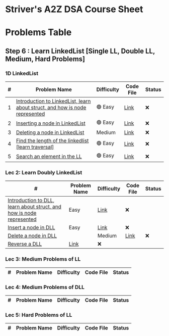 # Striver's A2Z DSA Course Sheet
# Problems Table

## Step 6 : Learn LinkedList [Single LL, Double LL, Medium, Hard Problems]
### 1D LinkedList
| #  | Problem Name                                | Difficulty | Code File  | Status |
|----|---------------------------------------------|------------|------------|--------|
| 1  |[Introduction to LinkedList, learn about struct, and how is node represented]()|🟢 Easy| [Link]()   |❌|
| 2  |[Inserting a node in LinkedList]()|🟢 Easy| [Link]()   |❌|
| 3  |[Deleting a node in LinkedList]()| Medium| [Link]()   |❌|
| 4  |[Find the length of the linkedlist [learn traversal]]()|🟢 Easy| [Link]()   |❌|
| 5  |[Search an element in the LL](https://www.geeksforgeeks.org/problems/search-in-linked-list-1664434326/1?utm_source=youtube&utm_medium=collab_striver_ytdescription&utm_campaign=search-in-linked-list-1664434326)|🟢 Easy| [Link]()   |❌|


### Lec 2: Learn Doubly LinkedList
| #  | Problem Name                                | Difficulty | Code File  | Status |
|----|---------------------------------------------|------------|------------|--------|
|[Introduction to DLL, learn about struct, and how is node represented]()|Easy|[Link]()|❌|
|[Insert a node in DLL]()|Easy|[Link]()|❌|
|[Delete a node in DLL]()||Medium|[Link]()|❌|
|[Reverse a DLL]()|[Link]()|❌|

### Lec 3: Medium Problems of LL
| #  | Problem Name                                | Difficulty | Code File  | Status |
|----|---------------------------------------------|------------|------------|--------|

### Lec 4: Medium Problems of DLL
| #  | Problem Name                                | Difficulty | Code File  | Status |
|----|---------------------------------------------|------------|------------|--------|

### Lec 5: Hard Problems of LL
| #  | Problem Name                                | Difficulty | Code File  | Status |
|----|---------------------------------------------|------------|------------|--------|